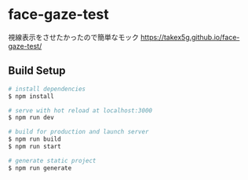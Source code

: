# face-gaze-test

視線表示をさせたかったので簡単なモック
https://takex5g.github.io/face-gaze-test/

## Build Setup

```bash
# install dependencies
$ npm install

# serve with hot reload at localhost:3000
$ npm run dev

# build for production and launch server
$ npm run build
$ npm run start

# generate static project
$ npm run generate
```
